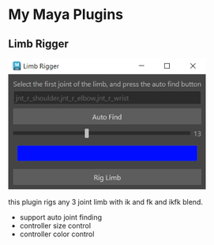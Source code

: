 # My Maya Plugins

## Limb Rigger

<img src="./assets/LimbRigger.PNG" width=400>

this plugin rigs any 3 joint limb with ik and fk and ikfk blend.

* support auto joint finding
* controller size control
* controller color control
